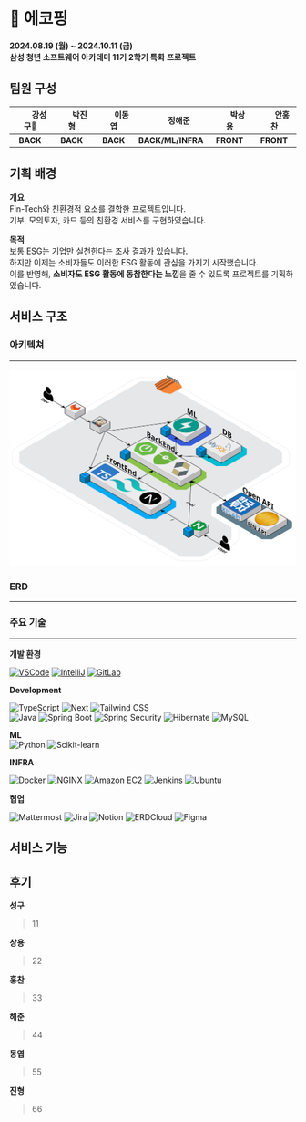 # 🍃 에코핑

**2024.08.19 (월) ~ 2024.10.11 (금)**  
**삼성 청년 소프트웨어 아카데미 11기 2학기 특화 프로젝트**

## 팀원 구성

| 　　 **강성구👑**　 | 　　**박진형** 　　 | 　　**이동엽**　　 | 　　**정해준**　　 | 　　**박상용**　　 | 　　**안홍찬**　　 |
| :-----------------: | :-----------------: | :----------------: | :----------------: | :----------------: | :----------------: |
|      **BACK**       |      **BACK**       |      **BACK**      | **BACK/ML/INFRA**  |     **FRONT**      |     **FRONT**      |

## 기획 배경

**개요**  
Fin-Tech와 친환경적 요소를 결합한 프로젝트입니다.  
기부, 모의토자, 카드 등의 친환경 서비스를 구현하였습니다.

**목적**  
보통 ESG는 기업만 실천한다는 조사 결과가 있습니다.  
하지만 이제는 소비자들도 이러한 ESG 활동에 관심을 가지기 시작했습니다.  
이를 반영해, **소비자도 ESG 활동에 동참한다는 느낌**을 줄 수 있도록 프로젝트를 기획하였습니다.

## 서비스 구조

### 아키텍쳐<hr>

![아키텍쳐.png](./exec/img/아키텍쳐.png)

### ERD<hr>

### 주요 기술<hr>

**개발 환경**

[![VSCode](https://img.shields.io/badge/VS%20Code-007ACC?&logo=visual-studio-code&logoColor=white)](https://code.visualstudio.com/)
[![IntelliJ](https://img.shields.io/badge/IntelliJ%20IDEA-000000?&logo=intellij-idea&logoColor=white)](https://www.jetbrains.com/idea/)
[![GitLab](https://img.shields.io/badge/GitLab-FC6D26?&logo=gitlab&logoColor=white)](https://lab.ssafy.com/s11-webmobile1-sub2/S11P12A804)

**Development**

![TypeScript](https://img.shields.io/badge/TypeScript-3178C6?&logo=typescript&logoColor=white)
![Next](https://img.shields.io/badge/Next-000000?&logo=nextdotjs&logoColor=white)
![Tailwind CSS](https://img.shields.io/badge/Tailwind%20CSS-38B2AC?&logo=tailwind-css&logoColor=white)  
![Java](https://img.shields.io/badge/Java-000000?&logo=openjdk&logoColor=white)
![Spring Boot](https://img.shields.io/badge/Spring%20Boot-6DB33F?&logo=spring-boot&logoColor=white)
![Spring Security](https://img.shields.io/badge/Spring%20Security-6DB33F?&logo=spring-security&logoColor=white)
![Hibernate](https://img.shields.io/badge/Hibernate-59666C?&logo=hibernate&logoColor=white)
![MySQL](https://img.shields.io/badge/MySQL-4479A1?&logo=mysql&logoColor=white)

**ML**  
![Python](https://img.shields.io/badge/Python-3776AB?&logo=python&logoColor=white)
![Scikit-learn](https://img.shields.io/badge/Scikit--learn-F7931E?&logo=scikit-learn&logoColor=white)

**INFRA**

![Docker](https://img.shields.io/badge/Docker-2496ED?&logo=docker&logoColor=white)
![NGINX](https://img.shields.io/badge/NGINX-009639?&logo=nginx&logoColor=white)
![Amazon EC2](https://img.shields.io/badge/Amazon%20EC2-FF9900?&logo=amazon-ec2&logoColor=white)
![Jenkins](https://img.shields.io/badge/Jenkins-D24939?&logo=jenkins&logoColor=white)
![Ubuntu](https://img.shields.io/badge/Ubuntu-E95420?&logo=ubuntu&logoColor=white)

**협업**

![Mattermost](https://img.shields.io/badge/Mattermost-0072C6?&logo=mattermost&logoColor=white)
![Jira](https://img.shields.io/badge/Jira-0052CC?&logo=jira&logoColor=white)
![Notion](https://img.shields.io/badge/Notion-000000?&logo=notion&logoColor=white)
![ERDCloud](https://img.shields.io/badge/ERDCloud-4285F4?&logo=cloud&logoColor=white)
![Figma](https://img.shields.io/badge/Figma-F24E1E?&logo=figma&logoColor=white)

## 서비스 기능

## 후기

**성구**

> 11

**상용**

> 22

**홍찬**

> 33

**해준**

> 44

**동엽**

> 55

**진형**

> 66

